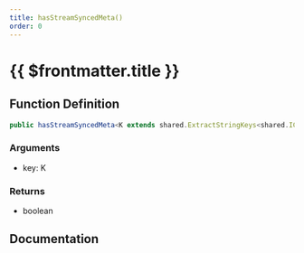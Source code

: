 ```yaml
---
title: hasStreamSyncedMeta()
order: 0
---
```


# {{ $frontmatter.title }}

<!--@include: ./hasStreamSyncedMeta_partial_header.md-->

## Function Definition

```ts
public hasStreamSyncedMeta<K extends shared.ExtractStringKeys<shared.ICustomEntityStreamSyncedMeta>>(key: K): boolean;
```

### Arguments

* key: K

### Returns

* boolean

## Documentation

<!--@include: ./hasStreamSyncedMeta_partial_footer.md-->
